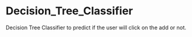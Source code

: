 # Decision_Tree_Classifier
Decision Tree Classifier to predict if the user will click on the add or not.
